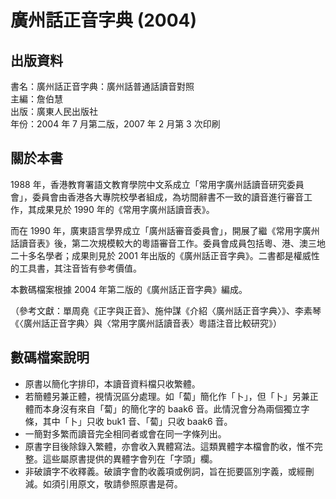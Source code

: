 廣州話正音字典 (2004)
=====================

出版資料
--------
書名：廣州話正音字典：廣州話普通話讀音對照<br>
主編：詹伯慧 <br>
出版：廣東人民出版社<br>
年份：2004 年 7 月第二版，2007 年 2 月第 3 次印刷

關於本書
--------
1988 年，香港教育署語文教育學院中文系成立「常用字廣州話讀音研究委員會」，委員會由香港各大專院校學者組成，為坊間辭書不一致的讀音進行審音工作，其成果見於 1990 年的《常用字廣州話讀音表》。

而在 1990 年，廣東語言學界成立「廣州話審音委員會」，開展了繼《常用字廣州話讀音表》後，第二次規模較大的粵語審音工作。委員會成員包括粵、港、澳三地二十多名學者；成果則見於 2001 年出版的《廣州話正音字典》。二書都是權威性的工具書，其注音皆有參考價值。

本數碼檔案根據 2004 年第二版的《廣州話正音字典》編成。

（參考文獻：單周堯《正字與正音》、施仲謀《介紹〈廣州話正音字典〉》、李素琴《〈廣州話正音字典〉與〈常用字廣州話讀音表〉粵語注音比較研究》）

數碼檔案說明
------------
 * 原書以簡化字排印，本讀音資料檔只收繁體。
 * 若簡體另兼正體，視情況區分處理。如「蔔」簡化作「卜」，但「卜」另兼正體而本身沒有來自「蔔」的簡化字的 baak6 音。此情況會分為兩個獨立字條，其中「卜」只收 buk1 音、「蔔」只收 baak6 音。
 * 一簡對多繁而讀音完全相同者或會在同一字條列出。
 * 原書字目後除錄入繁體，亦會收入異體寫法。這類異體字本檔會酌收，惟不完整。這些屬原書提供的異體字會列在「字頭」欄。
 * 非破讀字不收釋義。破讀字會酌收義項或例詞，旨在扼要區別字義，或經刪減。如須引用原文，敬請參照原書是荷。

